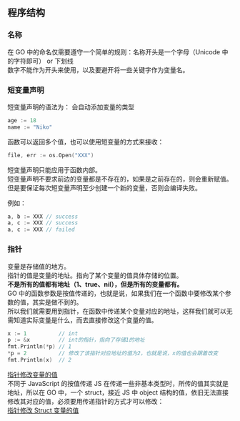 ## 程序结构

### 名称

在 GO 中的命名仅需要遵守一个简单的规则：名称开头是一个字母（Unicode 中的字符即可） or 下划线  
数字不能作为开头来使用，以及要避开将一些关键字作为变量名。

### 短变量声明

短变量声明的语法为：
会自动添加变量的类型

```go
age := 18
name := "Niko"
```

函数可以返回多个值，也可以使用短变量的方式来接收：

```go
file, err := os.Open("XXX")
```

短变量声明只能应用于函数内部。  
短变量声明不要求前边的变量都是不存在的，如果是之前存在的，则会重新赋值。  
但是要保证每次短变量声明至少创建一个新的变量，否则会编译失败。

例如：

```go
a, b := XXX // success
a, c := XXX // success
a, c := XXX // failed
```

### 指针

变量是存储值的地方。  
指针的值是变量的地址。指向了某个变量的值具体存储的位置。  
**不是所有的值都有地址（1、true、nil），但是所有的变量都有。**  
GO 中的函数参数是按值传递的，也就是说，如果我们在一个函数中要修改某个参数的值，其实是做不到的。  
所以我们就需要用到指针，在函数中传递某个变量对应的地址，这样我们就可以无需知道实际变量是什么，而去直接修改这个变量的值。

```go
x := 1          // int
p := &x         // int的指针，指向了存储1的地址
fmt.Println(*p) // 1
*p = 2          // 修改了该指针对应地址的值为2，也就是说，x的值也会跟着改变
fmt.Println(x)  // 2
```

[指针修改变量的值](/labs/storage/go/ch2/point-simaple/main.go)  
不同于 JavaScript 的按值传递 JS 在传递一些非基本类型时，所传的值其实就是地址，所以在 GO 中，一个 struct，接近 JS 中 object 结构的值，依旧无法直接修改其对应的值，必须要用传递指针的方式才可以修改：  
[指针修改 Struct 变量的值](/labs/storage/go/ch2/point-simaple/main.go)
